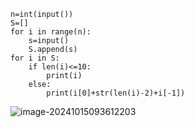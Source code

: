 ```
n=int(input())
S=[]
for i in range(n):
    s=input()
    S.append(s)
for i in S:
    if len(i)<=10:
        print(i)
    else:
        print(i[0]+str(len(i)-2)+i[-1])
```

![image-20241015093612203](C:\Users\huawei\AppData\Roaming\Typora\typora-user-images\image-20241015093612203.png)